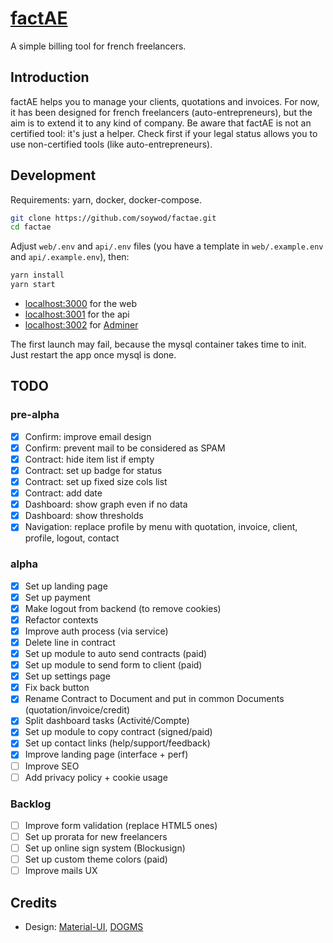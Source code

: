 # [factAE](https://factae.fr)

A simple billing tool for french freelancers.

## Introduction

factAE helps you to manage your clients, quotations and invoices. For now, it
has been designed for french freelancers (auto-entrepreneurs), but the aim is
to extend it to any kind of company. Be aware that factAE is not an certified
tool: it's just a helper. Check first if your legal status allows you to use
non-certified tools (like auto-entrepreneurs).

## Development

Requirements: yarn, docker, docker-compose.

```bash
git clone https://github.com/soywod/factae.git
cd factae
```

Adjust `web/.env` and `api/.env` files (you have a template in
`web/.example.env` and `api/.example.env`), then:

```bash
yarn install
yarn start
```

- [localhost:3000](http://localhost:3000) for the web
- [localhost:3001](http://localhost:3001) for the api
- [localhost:3002](http://localhost:3002) for [Adminer](https://www.adminer.org/)

The first launch may fail, because the mysql container takes time to init. Just
restart the app once mysql is done.

## TODO

### pre-alpha

- [X] Confirm: improve email design
- [X] Confirm: prevent mail to be considered as SPAM
- [X] Contract: hide item list if empty
- [X] Contract: set up badge for status
- [X] Contract: set up fixed size cols list
- [X] Contract: add date
- [X] Dashboard: show graph even if no data
- [X] Dashboard: show thresholds
- [X] Navigation: replace profile by menu with quotation, invoice, client,
  profile, logout, contact

### alpha

- [X] Set up landing page
- [X] Set up payment
- [X] Make logout from backend (to remove cookies)
- [X] Refactor contexts
- [X] Improve auth process (via service)
- [X] Delete line in contract
- [X] Set up module to auto send contracts (paid)
- [X] Set up module to send form to client (paid)
- [X] Set up settings page
- [X] Fix back button
- [X] Rename Contract to Document and put in common Documents (quotation/invoice/credit)
- [X] Split dashboard tasks (Activité/Compte)
- [X] Set up module to copy contract (signed/paid)
- [X] Set up contact links (help/support/feedback)
- [X] Improve landing page (interface + perf)
- [ ] Improve SEO
- [ ] Add privacy policy + cookie usage

### Backlog

- [ ] Improve form validation (replace HTML5 ones)
- [ ] Set up prorata for new freelancers
- [ ] Set up online sign system (Blockusign)
- [ ] Set up custom theme colors (paid)
- [ ] Improve mails UX

## Credits

- Design: [Material-UI](https://material-ui.com/), [DOGMS](http://www.dogms.com)
